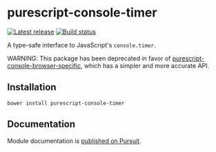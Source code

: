 # purescript-console-timer

[![Latest release](https://img.shields.io/github/release/matthewleon/purescript-console-timer.svg)](https://github.com/matthewleon/purescript-console-timer/releases)
[![Build status](https://travis-ci.org/matthewleon/purescript-console-timer.svg?branch=master)](https://travis-ci.org/matthewleon/purescript-console-timer)

A type-safe interface to JavaScript's `console.timer`.

WARNING: This package has been deprecated in favor of [purescript-console-browser-specific](https://pursuit.purescript.org/packages/purescript-console-browser-specific), which has a simpler and more accurate API.

## Installation

```
bower install purescript-console-timer
```

## Documentation

Module documentation is [published on Pursuit](http://pursuit.purescript.org/packages/purescript-console-timer/).
